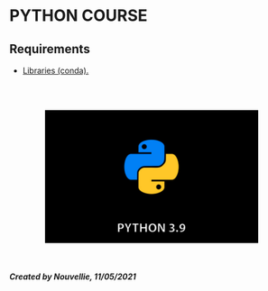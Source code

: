 # PYTHON COURSE

## Requirements
- [Libraries (conda).](https://github.com/Nouvellie/python-course/blob/main/requirements.md)


<br><br><p align="center">
  <img width="75%" height="75%" src="https://raw.githubusercontent.com/Nouvellie/python-course/main/img/python-logo.jpeg" alt="Python Logo">
</p>

<br><br>
***Created by Nouvellie, 11/05/2021***